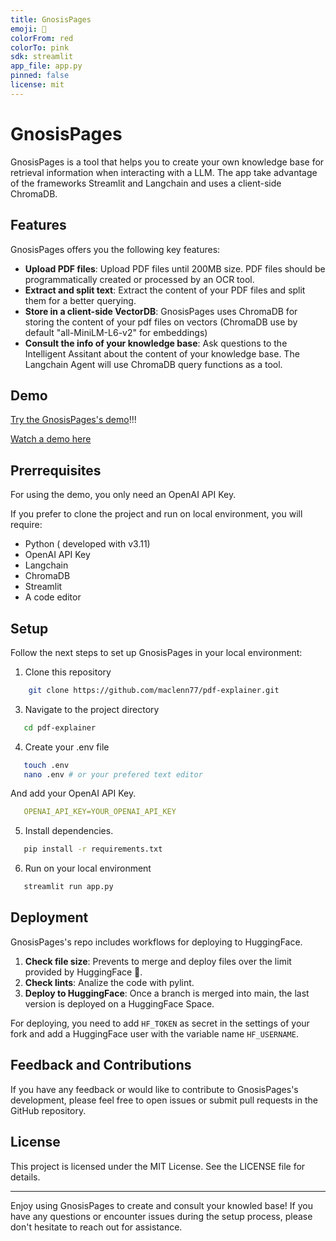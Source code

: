 ```yaml
---
title: GnosisPages
emoji: 📝
colorFrom: red
colorTo: pink
sdk: streamlit
app_file: app.py
pinned: false
license: mit
---
```


# GnosisPages
GnosisPages is a tool that helps you to create your own knowledge base for retrieval information when interacting with a LLM. The app take advantage of the frameworks Streamlit and Langchain and uses a client-side ChromaDB.

## Features

GnosisPages offers you the following key features:

- **Upload PDF files**: Upload PDF files until 200MB size. PDF files should be programmatically created or processed by an OCR tool.
- **Extract and split text**: Extract the content of your PDF files and split them for a better querying.
- **Store in a client-side VectorDB**: GnosisPages uses ChromaDB for storing the content of your pdf files on vectors (ChromaDB use by default "all-MiniLM-L6-v2" for embeddings)
- **Consult the info of your knowledge base**: Ask questions to the Intelligent Assitant about the content of your knowledge base. The Langchain Agent will use ChromaDB query functions as a tool.

## Demo 

[Try the GnosisPages's demo](https://huggingface.co/spaces/maclenn77/pdf-explainer)!!!

[Watch a demo here](https://youtu.be/OEQTusJGHFQ)

## Prerrequisites

For using the demo, you only need an OpenAI API Key.

If you prefer to clone the project and run on local environment, you will require:

- Python ( developed with v3.11)
- OpenAI API Key
- Langchain
- ChromaDB
- Streamlit
- A code editor

## Setup

Follow the next steps to set up GnosisPages in your local environment:

1. Clone this repository

```bash
    git clone https://github.com/maclenn77/pdf-explainer.git
```

3. Navigate to the project directory
```bash
   cd pdf-explainer
```
4. Create your .env file
```bash
   touch .env
   nano .env # or your prefered text editor
```
 And add your OpenAI API Key.
```yaml
   OPENAI_API_KEY=YOUR_OPENAI_API_KEY
```
5. Install dependencies.
```bash
   pip install -r requirements.txt
```
6. Run on your local environment
```bash
   streamlit run app.py
```

## Deployment

GnosisPages's repo includes workflows for deploying to HuggingFace. 

1. **Check file size**: Prevents to merge and deploy files over the limit provided by HuggingFace 🤗.
2. **Check lints**: Analize the code with pylint.
3. **Deploy to HuggingFace**: Once a branch is merged into main, the last version is deployed on a HuggingFace Space.

For deploying, you need to add `HF_TOKEN` as secret in the settings of your fork and add a HuggingFace user with the variable name `HF_USERNAME`.

## Feedback and Contributions
If you have any feedback or would like to contribute to GnosisPages's development, please feel free to open issues or submit pull requests in the GitHub repository.

## License
This project is licensed under the MIT License. See the LICENSE file for details.

---

Enjoy using GnosisPages to create and consult your knowled base! If you have any questions or encounter issues during the setup process, please don't hesitate to reach out for assistance.
